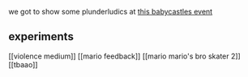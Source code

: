 we got to show some plunderludics at [this babycastles event](https://www.instagram.com/p/Clh1jzxNE2X/)

## experiments
[[violence medium]]
[[mario feedback]]
[[mario mario's bro skater 2]]
[[tbaao]]
